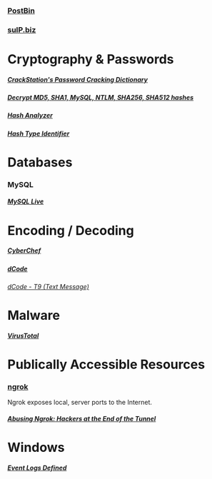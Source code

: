 ### [PostBin](https://postb.in/)

### [suIP.biz](https://suip.biz/)

# Cryptography & Passwords
##### [CrackStation's Password Cracking Dictionary](https://crackstation.net/crackstation-wordlist-password-cracking-dictionary.htm)

##### [Decrypt MD5, SHA1, MySQL, NTLM, SHA256, SHA512 hashes](https://hashes.com/en/decrypt/hash)

##### [Hash Analyzer](https://www.tunnelsup.com/hash-analyzer/)

##### [Hash Type Identifier](https://hashes.com/en/tools/hash_identifier)

# Databases
### MySQL
##### [MySQL Live](https://www.mysqltutorial.org/tryit/)

# Encoding / Decoding
##### [CyberChef](https://cyberchef.org/)

##### [dCode](https://www.dcode.fr/en)
###### [dCode - T9 (Text Message)](https://www.dcode.fr/t9-cipher)

# Malware
##### [VirusTotal](https://www.virustotal.com/gui/home/upload)

# Publically Accessible Resources
### [ngrok](https://ngrok.com)
Ngrok exposes local, server ports to the Internet.
##### [Abusing Ngrok: Hackers at the End of the Tunnel](https://www.huntress.com/blog/abusing-ngrok-hackers-at-the-end-of-the-tunnel)

# Windows
##### [Event Logs Defined](https://www.myeventlog.com/)